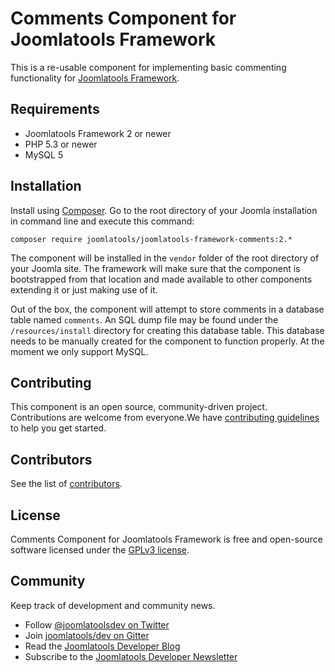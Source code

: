 # Comments Component for Joomlatools Framework

This is a re-usable component for implementing basic commenting functionality for [Joomlatools Framework].

## Requirements

- Joomlatools Framework 2 or newer
- PHP 5.3 or newer
- MySQL 5

## Installation

Install using [Composer](https://getcomposer.org/). Go to the root directory of your Joomla installation in command line and execute this command:

```
composer require joomlatools/joomlatools-framework-comments:2.*
```

The component will be installed in the `vendor` folder of the root directory of your Joomla site. The framework will make sure that the component is bootstrapped from that location and made available to other components extending it or just
making use of it.

Out of the box, the component will attempt to store comments in a database table named `comments`. An SQL dump file may
be found under the `/resources/install` directory for creating this database table. This database needs to be manually
created for the component to function properly. At the moment we only support MySQL.

## Contributing

This component is an open source, community-driven project. Contributions are welcome from everyone.We have [contributing guidelines](CONTRIBUTING.md) to help you get started.

## Contributors

See the list of [contributors](https://github.com/joomlatools/joomlatools-framework-comments/contributors).

## License 

Comments Component for Joomlatools Framework is free and open-source software licensed under the [GPLv3 license](LICENSE.txt).

## Community

Keep track of development and community news.

* Follow [@joomlatoolsdev on Twitter](https://twitter.com/joomlatoolsdev)
* Join [joomlatools/dev on Gitter](http://gitter.im/joomlatools/dev)
* Read the [Joomlatools Developer Blog](https://www.joomlatools.com/developer/blog/)
* Subscribe to the [Joomlatools Developer Newsletter](https://www.joomlatools.com/developer/newsletter/)

[Joomlatools Framework]: http://www.joomlatools.com/developer/framework/
